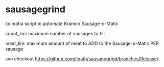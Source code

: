 # sausagegrind

kolmafia script to automate Kramco Sausage-o-Matic

count_lim: maximum number of sausages to fill

meat_lim: maximum amount of meat to ADD to the Sausage-o-Matic PER sausage

svn checkout https://github.com/iloath/sausagegrind/branches/Release/
